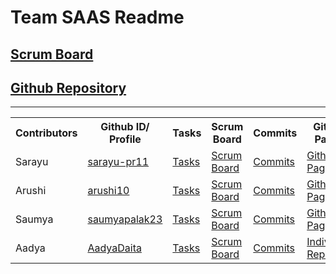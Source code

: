 # Team SAAS Readme
## [Scrum Board](https://github.com/sarayu-pr11/saas/projects/1)
## [Github Repository](https://github.com/sarayu-pr11/saas)

***
<table id="readmeinformation">

<tr>
<th>Contributors</th>
<th>Github ID/ Profile</th>
<th>Tasks</th>
<th>Scrum Board</th>
<th>Commits</th>
<th>Github Pages</th>
</tr>

<tr>
<td>Sarayu</td>
<td>
<a href="https://github.com/sarayu-pr11" target="_blank">sarayu-pr11</a>
</td>
<td>
<a href="https://github.com/sarayu-pr11/saas/issues/assigned/sarayu-pr11" target="_blank">Tasks</a>
</td>
  <td>  <a href="https://github.com/sarayu-pr11/saas/projects/1" target="_blank">Scrum Board</a></td>
<td>  <a href="https://github.com/sarayu-pr11/saas/commits?author=sarayu-pr11" target="_blank">Commits</a>

</td>
<td>  <a href="https://sarayu-pr11.github.io/Sarayutri1/
" target="_blank">Github Page</a>

</td>
</tr>
<tr>
<td>Arushi</td>
<td>
  <a href="https://github.com/arushi10" target="_blank">arushi10</a>
</td>
<td>
<a href="https://github.com/sarayu-pr11/saas/issues?q=is%3Aopen+assignee%3A%40me" target="_blank">Tasks</a>
</td>
<td>
  <a href="https://github.com/sarayu-pr11/saas/projects/1" target="_blank">Scrum Board</a>
</td>
<td>
  <a href="https://github.com/sarayu-pr11/saas/commits?author=arushi10" target="_blank">Commits</a>
</td>
<td>
  <a href="https://arushi10.github.io/individual/" target="_blank">Github Page</a>
</td>

</tr>
<tr>
<td>Saumya</td>
<td>
  <a href="https://github.com/saumyapalk23" target="_blank">saumyapalak23</a>
</td>
<td>
<a href="https://github.com/sarayu-pr11/saas/issues?q=is%3Aopen+assignee%3A%40me" target="_blank">Tasks</a>
</td>
<td>
  <a href="https://github.com/sarayu-pr11/saas/projects/1" target="_blank">Scrum Board</a>
</td>
<td>
  <a href="https://github.com/sarayu-pr11/saas/commits?author=saumyapalk23" target="_blank">Commits</a>
</td>
<td>
  <a href="https://saumyapalk23.github.io/Saumya-Palakodety-Trimester-3-/" target="_blank">Github Page</a>
</td>



<td></td>
</tr>


<tr>
<td>Aadya</td>
<td>
  <a href="https://github.com/AadyaDaita" target="_blank">AadyaDaita</a>
</td>

   <td>
    <a href="https://github.com/sarayu-pr11/saas/issues?q=assignee%3AAadyaDaita+is%3Aopen" target="_blank">Tasks</a>
  </td>
  
<td>
  <a href=" <a href="https://github.com/sarayu-pr11/saas/issues?q=assignee%3AAadyaDaita+is%3Aopen">Scrum Board</a>

</td>
  <td>
    <a href=" <a href="https://github.com/sarayu-pr11/saas/commits?author=AadyaDaita">Commits</a>                                                                                              
  </td>                                                                                                
                                                                                                  
<td>
  <a href=" <a href=" https://aadyadaita.github.io/indiv_repo/" target="_blank">Individual Repo</a>
  
  </td>

